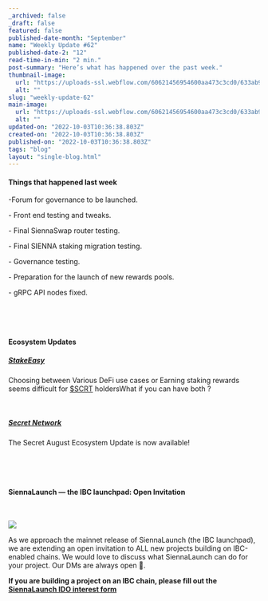 ```yaml
---
_archived: false
_draft: false
featured: false
published-date-month: "September"
name: "Weekly Update #62"
published-date-2: "12"
read-time-in-min: "2 min."
post-summary: "Here’s what has happened over the past week."
thumbnail-image:
  url: "https://uploads-ssl.webflow.com/60621456954600aa473c3cd0/633ab9ca7b04fd41bbe1f69c_weekly-update-62%20Blog%20Thump-min.jpg"
  alt: ""
slug: "weekly-update-62"
main-image:
  url: "https://uploads-ssl.webflow.com/60621456954600aa473c3cd0/633ab9c6137265a9711488e4_weekly-update-62%20Blog-min.jpg"
  alt: ""
updated-on: "2022-10-03T10:36:38.803Z"
created-on: "2022-10-03T10:36:38.803Z"
published-on: "2022-10-03T10:36:38.803Z"
tags: "blog"
layout: "single-blog.html"
---
```


#### Things that happened last week

\-Forum for governance to be launched.

\- Front end testing and tweaks.

\- Final SiennaSwap router testing.

\- Final SIENNA staking migration testing.

\- Governance testing.

\- Preparation for the launch of new rewards pools.

\- gRPC API nodes fixed.

‍

‍

#### Ecosystem Updates

##### [StakeEasy](https://twitter.com/StakeEasy/status/1567389310982422530?ref_src=twsrc%5Etfw%7Ctwcamp%5Etweetembed%7Ctwterm%5E1567389310982422530%7Ctwgr%5Ea6772bc2bf6925396b82998b611866a10128e373%7Ctwcon%5Es1_&ref_url=https%3A%2F%2Fcdn.embedly.com%2Fwidgets%2Fmedia.html%3Ftype%3Dtext2Fhtmlkey%3Da19fcc184b9711e1b4764040d3dc5c07schema%3Dtwitterurl%3Dhttps3A%2F%2Ftwitter.com%2Fstakeeasy%2Fstatus%2F1567389310982422530image%3Dhttps3A%2F%2Fi.embed.ly%2F1%2Fimage3Furl3Dhttps253A252F252Fabs.twimg.com252Ferrors252Flogo46x38.png26key3Da19fcc184b9711e1b4764040d3dc5c07)

Choosing between Various DeFi use cases or Earning staking rewards seems difficult for [$SCRT](https://twitter.com/search?ref_src=twsrc%5Etfw%7Ctwcamp%5Etweetembed%7Ctwterm%5E1567389310982422530%7Ctwgr%5Ea6772bc2bf6925396b82998b611866a10128e373%7Ctwcon%5Es1_&ref_url=https%3A%2F%2Fcdn.embedly.com%2Fwidgets%2Fmedia.html%3Ftype%3Dtext2Fhtmlkey%3Da19fcc184b9711e1b4764040d3dc5c07schema%3Dtwitterurl%3Dhttps3A%2F%2Ftwitter.com%2Fstakeeasy%2Fstatus%2F1567389310982422530image%3Dhttps3A%2F%2Fi.embed.ly%2F1%2Fimage3Furl3Dhttps253A252F252Fabs.twimg.com252Ferrors252Flogo46x38.png26key3Da19fcc184b9711e1b4764040d3dc5c07&q=%24SCRT&src=cashtag_click) holdersWhat if you can have both ?

‍

##### [Secret Network](https://twitter.com/SecretNetwork/status/1567911851203170304?ref_src=twsrc%5Etfw%7Ctwcamp%5Etweetembed%7Ctwterm%5E1567911851203170304%7Ctwgr%5E34551492fd54403045a7c5ace13c981f01085564%7Ctwcon%5Es1_&ref_url=https%3A%2F%2Fcdn.embedly.com%2Fwidgets%2Fmedia.html%3Ftype%3Dtext2Fhtmlkey%3Da19fcc184b9711e1b4764040d3dc5c07schema%3Dtwitterurl%3Dhttps3A%2F%2Ftwitter.com%2Fsecretnetwork%2Fstatus%2F1567911851203170304image%3Dhttps3A%2F%2Fi.embed.ly%2F1%2Fimage3Furl3Dhttps253A252F252Fabs.twimg.com252Ferrors252Flogo46x38.png26key3Da19fcc184b9711e1b4764040d3dc5c07)

The Secret August Ecosystem Update is now available!

‍

‍

#### SiennaLaunch — the IBC launchpad: Open Invitation

‍

![](https://uploads-ssl.webflow.com/60621456954600aa473c3cd0/633abadc689e388970b5f64f_0*kDgV4QD9q2UpC1Zt.png)

As we approach the mainnet release of SiennaLaunch (the IBC launchpad), we are extending an open invitation to ALL new projects building on IBC-enabled chains. We would love to discuss what SiennaLaunch can do for your project. Our DMs are always open 💙.

**If you are building a project on an IBC chain, please fill out the** [**SiennaLaunch IDO interest form**](https://form.jotform.com/221934715060047)

‍

‍

‍
